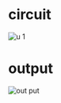 
# circuit
![u 1](https://user-images.githubusercontent.com/98813939/157235913-3e09f601-70a1-4d82-b963-9cc9c225b33a.png)

# output
![out put](https://user-images.githubusercontent.com/98813939/157235997-71546923-76f3-4d4f-ba16-65830d13d3c5.jpg)
